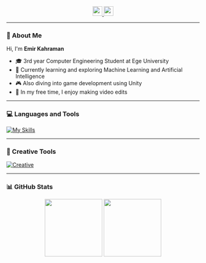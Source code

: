 <div align="center">
  <a href="https://www.linkedin.com/in/emir-kahraman/" target="_blank">
    <img src="https://img.shields.io/static/v1?message=LinkedIn&logo=linkedin&label=&color=0077B5&logoColor=white&labelColor=&style=for-the-badge" height="25" />
  </a>
  <a href="https://www.instagram.com/firo.ae/" target="_blank">
    <img src="https://img.shields.io/static/v1?message=Instagram&logo=instagram&label=&color=E4405F&logoColor=white&labelColor=&style=for-the-badge" height="25" />
  </a>
</div>

---

### 👋 About Me

Hi, I'm **Emir Kahraman**  
- 🎓 3rd year Computer Engineering Student at Ege University  
- 🤖 Currently learning and exploring Machine Learning and Artificial Intelligence
- 🎮 Also diving into game development using Unity
- 🎥 In my free time, I enjoy making video edits

---

### 💻 Languages and Tools

[![My Skills](https://skillicons.dev/icons?i=cs,c,java,python,postgresql,unity&theme=dark)](https://skillicons.dev)

---

### 🎨 Creative Tools

[![Creative](https://skillicons.dev/icons?i=ae,ps,pr&theme=dark)](https://skillicons.dev)

---

### 📊 GitHub Stats

<div align="center">
  <img src="https://github-readme-stats.vercel.app/api?username=kahramanemir&show_icons=true&theme=dark&include_all_commits=true&count_private=true" height="150" />
  <img src="https://github-readme-stats.vercel.app/api/top-langs?username=kahramanemir&layout=compact&theme=dark" height="150" />
</div>
